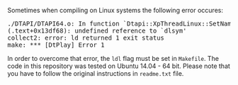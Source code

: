 Sometimes when compiling on Linux systems the following error occures:

<pre>
./DTAPI/DTAPI64.o: In function `Dtapi::XpThreadLinux::SetName(char const*)':
(.text+0x13df68): undefined reference to `dlsym'
collect2: error: ld returned 1 exit status
make: *** [DtPlay] Error 1
</pre>

In order to overcome that error, the <code>ldl</code> flag must be set in <code>Makefile</code>.
The code in this repository was tested on Ubuntu 14.04 - 64 bit. Please note that you have to follow the original instructions in <code>readme.txt</code> file.
